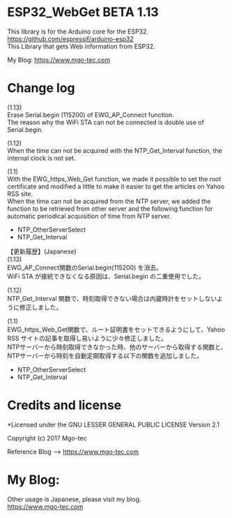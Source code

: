 # ESP32_WebGet BETA 1.13
This library is for the Arduino core for the ESP32.  
https://github.com/espressif/arduino-esp32  
This Library that gets Web information from ESP32.  
  
My Blog: https://www.mgo-tec.com  
  
# Change log
(1.13)  
Erase Serial.begin (115200) of EWG_AP_Connect function.  
The reason why the WiFi STA can not be connected is double use of Serial.begin.  
  
(1.12)  
When the time can not be acquired with the NTP_Get_Interval function, the internal clock is not set.  
  
(1.1)  
With the EWG_https_Web_Get function, we made it possible to set the root certificate and modified a little to make it easier to get the articles on Yahoo RSS site.  
When the time can not be acquired from the NTP server, we added the function to be retrieved from other server and the following function for automatic periodical acquisition of time from NTP server.  
  
- NTP_OtherServerSelect  
- NTP_Get_Interval  
  
【更新履歴】(Japanese)  
(1.13)  
EWG_AP_Connect関数のSerial.begin(115200) を消去。  
WiFi STA が接続できなくなる原因は、Serial.begin の二重使用でした。  
  
(1.12)  
NTP_Get_Interval 関数で、時刻取得できない場合は内蔵時計をセットしないように修正しました。  
  
(1.1)  
EWG_https_Web_Get関数で、ルート証明書をセットできるようにして、Yahoo RSS サイトの記事を取得し易いように少々修正しました。  
NTPサーバーから時刻取得できなかった時、他のサーバーから取得する関数と、NTPサーバーから時刻を自動定期取得する以下の関数を追加しました。  
  
- NTP_OtherServerSelect  
- NTP_Get_Interval  
  
# Credits and license
*Licensed under the GNU LESSER GENERAL PUBLIC LICENSE Version 2.1  
  
Copyright (c) 2017 Mgo-tec  
  
Reference Blog --> https://www.mgo-tec.com  
  
# My Blog: 
Other usage is Japanese, please visit my blog.  
https://www.mgo-tec.com